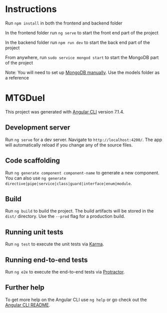 # Instructions

Run `npm install` in both the frontend and backend folder

In the frontend folder run `ng serve` to start the front end part of the project

In the backend folder run `npm run dev` to start the back end part of the project

From anywhere, run `sudo service mongod start` to start the MongoDB part of the project

Note: You will need to set up [MongoDB manually](https://docs.mongodb.com/manual/tutorial/install-mongodb-on-ubuntu/). Use the models folder as a reference

# MTGDuel

This project was generated with [Angular CLI](https://github.com/angular/angular-cli) version 7.1.4.

## Development server

Run `ng serve` for a dev server. Navigate to `http://localhost:4200/`. The app will automatically reload if you change any of the source files.

## Code scaffolding

Run `ng generate component component-name` to generate a new component. You can also use `ng generate directive|pipe|service|class|guard|interface|enum|module`.

## Build

Run `ng build` to build the project. The build artifacts will be stored in the `dist/` directory. Use the `--prod` flag for a production build.

## Running unit tests

Run `ng test` to execute the unit tests via [Karma](https://karma-runner.github.io).

## Running end-to-end tests

Run `ng e2e` to execute the end-to-end tests via [Protractor](http://www.protractortest.org/).

## Further help

To get more help on the Angular CLI use `ng help` or go check out the [Angular CLI README](https://github.com/angular/angular-cli/blob/master/README.md).
